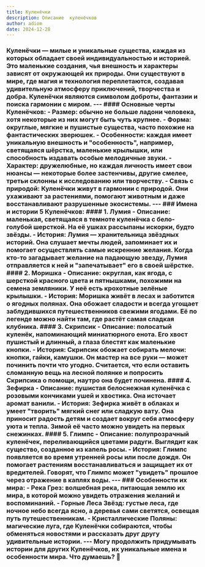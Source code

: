 ```yaml
---
title: Куленёчки
description: Описание  куленёчков
author: adiom
date: 2024-12-28
---
```


### Куленёчки — милые и уникальные существа, каждая из которых обладает своей индивидуальностью и историей.    Это маленькие создания, чья внешность и характеры зависят от окружающей их природы. Они существуют в мире, где магия и технология переплетаются, создавая удивительную атмосферу приключений, творчества и добра. Куленёчки являются символом доброты, фантазии и поиска гармонии с миром.  ---  #### Основные черты Куленёчков: - **Размер**: обычно не больше ладони человека, хотя некоторые из них могут быть чуть крупнее.   - **Форма**: округлые, мягкие и пушистые существа, часто похожие на фантастических зверюшек.   - **Особенности**: каждая имеет уникальную внешность и "особенность", например, светящаяся шёрстка, маленькие крылышки, или способность издавать особые мелодичные звуки.   - **Характер**: дружелюбные, но каждая личность имеет свои нюансы — некоторые более застенчивы, другие смелее, третьи склонны к исследованию или творчеству.   - **Связь с природой**: Куленёчки живут в гармонии с природой. Они ухаживают за растениями, помогают животным и даже восстанавливают разрушенные экосистемы.    ---  ### Имена и истории 5 Куленёчков:    #### 1. **Лумия**   - **Описание**: маленькая, светящаяся в темноте куленёчка с бело-голубой шерсткой. На её ушках рассыпаны искорки, будто звёзды.   - **История**: Лумия — хранительница звёздных историй. Она слушает мечты людей, запоминает их и помогает осуществлять самые искренние желания. Когда кто-то загадывает желание на падающую звезду, Лумия отправляется к ней и "запечатывает" его в своей шёрстке.    #### 2. **Моришка**   - **Описание**: округлая, как ягода, с шерсткой красного цвета и пятнышками, похожими на семена земляники. У неё есть крохотные зелёные крылышки.   - **История**: Моришка живёт в лесах и заботится о ягодных полянах. Она обожает сладости и всегда угощает заблудившихся путешественников свежими ягодами. Её по легенде можно найти там, где растёт самая сладкая клубника.    #### 3. **Скрипсик**   - **Описание**: полосатый куленёк, напоминающий миниатюрного енота. Его хвост пушистый и длинный, а глаза блестят как маленькие кнопки.   - **История**: Скрипсик обожает собирать мелочи: кнопки, гайки, камушки. Он мастер на все руки — может починить почти что угодно. Считается, что если оставить сломанную вещь на лесной полянке и попросить Скрипсика о помощи, наутро она будет починена.    #### 4. **Зефирка**   - **Описание**: пушистая белоснежная куленёчка с розовыми кончиками ушей и хвостика. Она источает аромат ванили.   - **История**: Зефирка живёт в облаках и умеет "творить" мягкий снег или сладкую вату. Она приносит радость детям и создает вокруг себя атмосферу уюта и тепла. Зимой её часто можно увидеть на первых снежинках.    #### 5. **Глимпс**   - **Описание**: полупрозрачный куленёчек, переливающийся цветами радуги. Выглядит как существо, созданное из капель росы.   - **История**: Глимпс появляется во время утренней росы или после дождя. Он помогает растениям восстанавливаться и защищает их от вредителей. Говорят, что Глимпс может "увидеть" прошлое через отражение в каплях воды.    ---  ### Особенности их мира:   - **Река Грез**: волшебная река, питающая землю их мира, в которой можно увидеть отражения желаний и воспоминаний.   - **Горные Леса Звёзд**: густые леса, где ночное небо всегда ясно, а деревья сами светятся, освещая путь путешественникам.   - **Кристаллические Поляны**: магические луга, где Куленёчки собираются, чтобы обменяться новостями и рассказать друг другу удивительные истории.    ---  Могу продолжить придумывать истории для других Куленёчков, их уникальные имена и особенности мира. Что думаешь? 🙂

